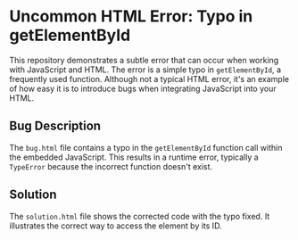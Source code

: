# Uncommon HTML Error: Typo in getElementById

This repository demonstrates a subtle error that can occur when working with JavaScript and HTML.  The error is a simple typo in `getElementById`, a frequently used function. Although not a typical HTML error, it's an example of how easy it is to introduce bugs when integrating JavaScript into your HTML.

## Bug Description

The `bug.html` file contains a typo in the `getElementById` function call within the embedded JavaScript.  This results in a runtime error, typically a `TypeError` because the incorrect function doesn't exist.

## Solution

The `solution.html` file shows the corrected code with the typo fixed. It illustrates the correct way to access the element by its ID.